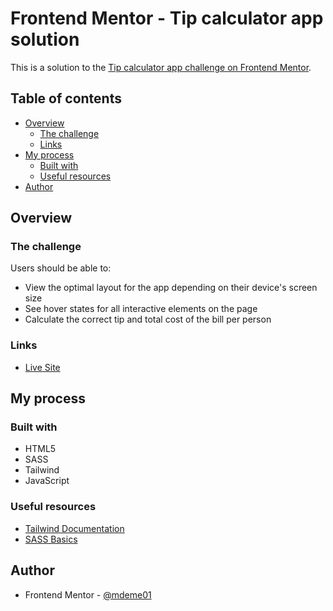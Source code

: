 # Frontend Mentor - Tip calculator app solution

This is a solution to the [Tip calculator app challenge on Frontend Mentor](https://www.frontendmentor.io/challenges/tip-calculator-app-ugJNGbJUX).

## Table of contents

-   [Overview](#overview)
    -   [The challenge](#the-challenge)
    -   [Links](#links)
-   [My process](#my-process)
    -   [Built with](#built-with)
    -   [Useful resources](#useful-resources)
-   [Author](#author)

## Overview

### The challenge

Users should be able to:

-   View the optimal layout for the app depending on their device's screen size
-   See hover states for all interactive elements on the page
-   Calculate the correct tip and total cost of the bill per person

### Links

-   [Live Site](https://mdeme01.github.io/tip-calculator-app/)

## My process

### Built with

-   HTML5
-   SASS
-   Tailwind
-   JavaScript

### Useful resources

-   [Tailwind Documentation](https://tailwindcss.com/docs)
-   [SASS Basics](https://sass-lang.com/guide)

## Author

-   Frontend Mentor - [@mdeme01](https://www.frontendmentor.io/profile/mdeme01)
